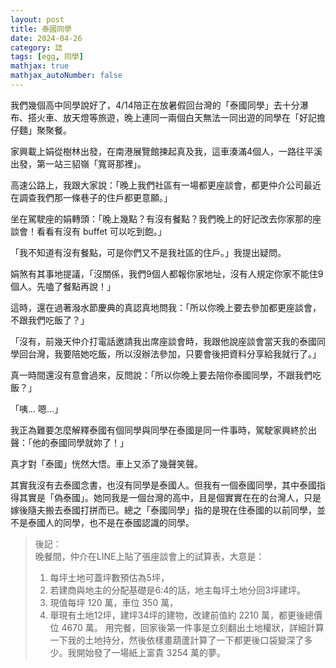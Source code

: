 ```yaml
---
layout: post
title: 泰國同學
date: 2024-04-26
category: 誌
tags: [egg, 同學]
mathjax: true
mathjax_autoNumber: false
---
```


我們幾個高中同學說好了，4/14陪正在放暑假回台灣的「泰國同學」去十分瀑布、搭火車、放天燈等旅遊，晚上連同一兩個白天無法一同出遊的同學在「好記擔仔麵」聚聚餐。

<!--more-->
 
家興載上娟從樹林出發，在南港展覽館揀起真及我，這車湊滿4個人，一路往平溪出發，第一站三貂嶺「寬哥那裡」。

高速公路上，我跟大家說：「晚上我們社區有一場都更座談會，都更仲介公司最近在調查我們那一條巷子的住戶都更意願。」

坐在駕駛座的娟轉頭：「晚上幾點？有沒有餐點？我們晚上的好記改去你家那的座談會！看看有沒有 buffet 可以吃到飽。」

「我不知道有沒有餐點，可是你們又不是我社區的住戶。」我提出疑問。 

娟煞有其事地提議，「沒關係，我們9個人都報你家地址，沒有人規定你家不能住9個人。先嗑了餐點再說！」

這時，還在過著潑水節慶典的真認真地問我：「所以你晚上要去參加都更座談會，不跟我們吃飯了？」 

「沒有，前幾天仲介打電話邀請我出席座談會時，我跟他說座談會當天我的泰國同學回台灣，我要陪她吃飯，所以沒辦法參加，只要會後把資料分享給我就行了。」

真一時間還沒有意會過來，反問說：「所以你晚上要去陪你泰國同學，不跟我們吃飯？」

「咦... 嗯…」

我正為難要怎麼解釋泰國有個同學與同學在泰國是同一件事時，駕駛家興終於出聲：「他的泰國同學就妳了！」

真才對「泰國」恍然大悟。車上又添了幾聲笑聲。

其實我沒有去泰國念書，也沒有同學是泰國人。但我有一個泰國同學，其中泰國指得其實是「偽泰國」。她同我是一個台灣的高中，且是個實實在在的台灣人，只是嫁後隨夫搬去泰國打拼而已。總之「泰國同學」指的是現在住泰國的以前同學，並不是泰國人的同學，也不是在泰國認識的同學。

> 後記：<br>
> 晚餐間，仲介在LINE上貼了張座談會上的試算表，大意是：
> 1. 每坪土地可蓋坪數預估為5坪，
> 2. 若建商與地主的分配基礎是6:4的話，地主每坪土地分回3坪建坪。
> 3. 現值每坪 120 萬，車位 350 萬，
> 4. 舉現有土地12坪，建坪34坪的建物，改建前值約 2210 萬，都更後總價位 4670 萬。 
> 用完餐，回家後第一件事是立刻翻出土地權狀，詳細計算一下我的土地持分，然後依樣畫葫蘆計算了一下都更後口袋變深了多少。我開始發了一場紙上富貴 3254 萬的夢。
